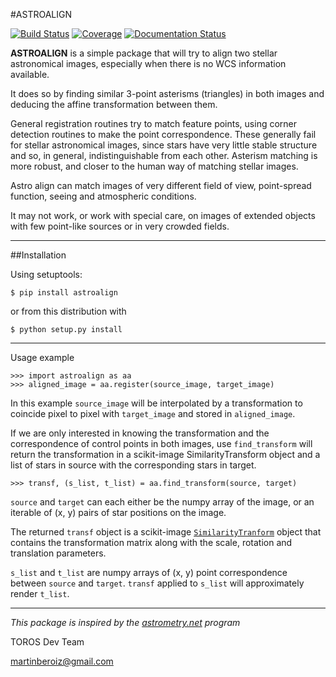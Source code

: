 #ASTROALIGN

[![Build Status](https://travis-ci.org/toros-astro/astroalign.svg?branch=master)](https://travis-ci.org/toros-astro/astroalign)
[![Coverage](https://codecov.io/github/toros-astro/astroalign/coverage.svg?branch=master)](https://codecov.io/github/toros-astro/astroalign)
[![Documentation Status](https://readthedocs.org/projects/astroalign/badge/?version=latest)](http://astroalign.readthedocs.org/en/latest/?badge=latest)

**ASTROALIGN** is a simple package that will try to align two stellar astronomical images, especially when there is no WCS information available.

It does so by finding similar 3-point asterisms (triangles) in both images and deducing the affine transformation between them.

General registration routines try to match feature points, using corner
detection routines to make the point correspondence.
These generally fail for stellar astronomical images, since stars have very
little stable structure and so, in general, indistinguishable from each other.
Asterism matching is more robust, and closer to the human way of matching stellar images.

Astro align can match images of very different field of view, point-spread function, seeing and atmospheric conditions.

It may not work, or work with special care, on images of extended objects with few point-like sources or in very crowded fields.

***

##Installation

Using setuptools:

    $ pip install astroalign

or from this distribution with

    $ python setup.py install

***

Usage example

    >>> import astroalign as aa
    >>> aligned_image = aa.register(source_image, target_image)

In this example `source_image` will be interpolated by a transformation to coincide pixel to pixel with `target_image` and stored in `aligned_image`.

If we are only interested in knowing the transformation and the correspondence of control points in both images, use `find_transform` will return the transformation in a scikit-image SimilarityTransform object and a list of stars in source with the corresponding stars in target.

    >>> transf, (s_list, t_list) = aa.find_transform(source, target)

`source` and `target` can each either be the numpy array of the image, or an iterable of (x, y) pairs of star positions on the image.

The returned `transf` object is a scikit-image [`SimilarityTranform`](http://scikit-image.org/docs/dev/api/skimage.transform.html#skimage.transform.SimilarityTransform) object that contains the transformation matrix along with the scale, rotation and translation parameters.

`s_list` and `t_list` are numpy arrays of (x, y) point correspondence between `source` and `target`. `transf` applied to `s_list` will approximately render `t_list`.

***

*This package is inspired by the [astrometry.net](http://astrometry.net) program*

TOROS Dev Team

<martinberoiz@gmail.com>

